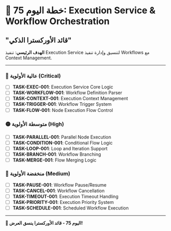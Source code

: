 # 🚀 خطة اليوم 75: Execution Service & Workflow Orchestration
## "قائد الأوركسترا الذكي"

**الهدف الرئيسي**: تنفيذ Execution Service لتنسيق وإدارة تنفيذ Workflows مع Context Management.

---

### 🔴 عالية الأولوية (Critical)
- [ ] **TASK-EXEC-001**: Execution Service Core Logic
- [ ] **TASK-WORKFLOW-001**: Workflow Definition Parser
- [ ] **TASK-CONTEXT-001**: Execution Context Management
- [ ] **TASK-TRIGGER-001**: Workflow Trigger System
- [ ] **TASK-FLOW-001**: Node Execution Flow Control

### 🟡 متوسطة الأولوية (High)
- [ ] **TASK-PARALLEL-001**: Parallel Node Execution
- [ ] **TASK-CONDITION-001**: Conditional Flow Logic
- [ ] **TASK-LOOP-001**: Loop and Iteration Support
- [ ] **TASK-BRANCH-001**: Workflow Branching
- [ ] **TASK-MERGE-001**: Flow Merging Logic

### 🔵 منخفضة الأولوية (Medium)
- [ ] **TASK-PAUSE-001**: Workflow Pause/Resume
- [ ] **TASK-CANCEL-001**: Workflow Cancellation
- [ ] **TASK-TIMEOUT-001**: Execution Timeout Handling
- [ ] **TASK-PRIORITY-001**: Execution Priority System
- [ ] **TASK-SCHEDULE-001**: Scheduled Workflow Execution

---

**🎼 اليوم 75 - قائد الأوركسترا ينسق العرض!**